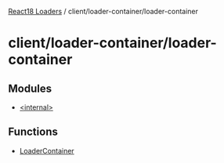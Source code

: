 [React18 Loaders](../../../modules.md) / client/loader-container/loader-container

# client/loader-container/loader-container

## Modules

- [\<internal\>](-internal-/README.md)

## Functions

- [LoaderContainer](functions/LoaderContainer.md)
